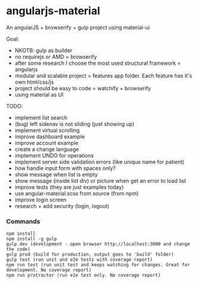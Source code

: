 # angularjs-material
An angularJS + browserify + gulp project using material-ui

Goal:
- NKOTB: gulp as builder
- no requirejs or AMD = browserify
- after some research I choose the most used structural framework = angularjs
- modular and scalable project = features app folder. Each feature has it's own html/css/js
- project should be easy to code = watchify + browserify
- using material as UI

TODO:

- implement list search
- (bug) left sidenav is not sliding (just showing up)
- implement virtual scrolling
- improve dashboard example
- improve account example
- create a change language
- implement UNDO for operations
- implement server side validation errors (like unique name for patient)
- how handle input form with spaces only?
- show message when list is empty
- show message (inside list div) or picture when get an error to load list
- improve tests (they are just examples today)
- use angular-material.scss from source (from npm)
- improve login screen
- research + add security (login, logout)

### Commands

```
npm install
npm install -g gulp
gulp dev (development - open browser http://localhost:3000 and change the code)
gulp prod (build for production, output goes to 'build' folder)
gulp test (run unit and e2e tests with coverage report)
npm run test (run unit test and keeps watching for changes. Great for development. No coverage report)
npm run protractor (run e2e test only. No coverage report)
```